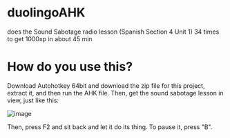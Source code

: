 # duolingoAHK
does the Sound Sabotage radio lesson (Spanish Section 4 Unit 1) 34 times to get 1000xp in about 45 min

# How do you use this?

Download Autohotkey 64bit and download the zip file for this project, extract it, and then run the AHK file.
Then, get the sound sabotage lesson in view, just like this:

![image](https://github.com/ShySkill/duolingoAHK/assets/117660637/d908b048-b358-45cc-87f6-796f1d617aa5)

Then, press F2 and sit back and let it do its thing. To pause it, press "B". 

